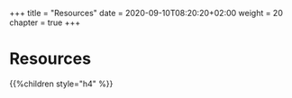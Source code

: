 +++
title = "Resources"
date = 2020-09-10T08:20:20+02:00
weight = 20
chapter = true
+++

# Resources

{{%children style="h4" %}}
